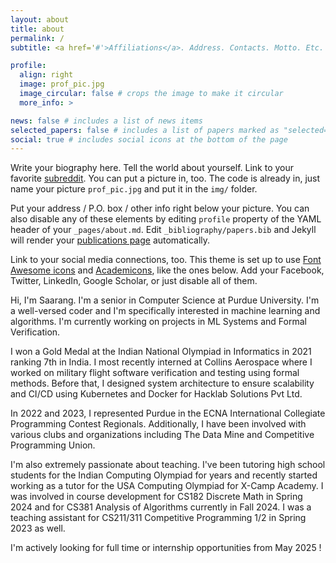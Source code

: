 ```yaml
---
layout: about
title: about
permalink: /
subtitle: <a href='#'>Affiliations</a>. Address. Contacts. Motto. Etc.

profile:
  align: right
  image: prof_pic.jpg
  image_circular: false # crops the image to make it circular
  more_info: >

news: false # includes a list of news items
selected_papers: false # includes a list of papers marked as "selected={true}"
social: true # includes social icons at the bottom of the page
---
```


Write your biography here. Tell the world about yourself. Link to your favorite [subreddit](http://reddit.com). You can put a picture in, too. The code is already in, just name your picture `prof_pic.jpg` and put it in the `img/` folder.

Put your address / P.O. box / other info right below your picture. You can also disable any of these elements by editing `profile` property of the YAML header of your `_pages/about.md`. Edit `_bibliography/papers.bib` and Jekyll will render your [publications page](/al-folio/publications/) automatically.

Link to your social media connections, too. This theme is set up to use [Font Awesome icons](https://fontawesome.com/) and [Academicons](https://jpswalsh.github.io/academicons/), like the ones below. Add your Facebook, Twitter, LinkedIn, Google Scholar, or just disable all of them.

Hi, I'm Saarang. I'm a senior in Computer Science at Purdue University. I'm a well-versed coder and I'm specifically interested in machine learning and algorithms. I'm currently working on projects in ML Systems and Formal Verification.

I won a Gold Medal at the Indian National Olympiad in Informatics in 2021 ranking 7th in India. I most recently interned at Collins Aerospace where I worked on military flight software verification and testing using formal methods. Before that, I designed system architecture to ensure scalability and CI/CD using Kubernetes and Docker for Hacklab Solutions Pvt Ltd.

In 2022 and 2023, I represented Purdue in the ECNA International Collegiate Programming Contest Regionals. Additionally, I have been involved with various clubs and organizations including The Data Mine and Competitive Programming Union.

I'm also extremely passionate about teaching. I've been tutoring high school students for the Indian Computing Olympiad for years and recently started working as a tutor for the USA Computing Olympiad for X-Camp Academy. I was involved in course development for CS182 Discrete Math in Spring 2024 and for CS381 Analysis of Algorithms currently in Fall 2024. I was a teaching assistant for CS211/311 Competitive Programming 1/2 in Spring 2023 as well.

I'm actively looking for full time or internship opportunities from May 2025 !
